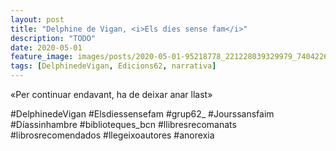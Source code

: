 ```yaml
---
layout: post
title: "Delphine de Vigan, <i>Els dies sense fam</i>"
description: "TODO"
date: 2020-05-01
feature_image: images/posts/2020-05-01-95218778_221228039329979_7404226109479419389_n_17857128235926548.jpg
tags: [DelphinedeVigan, Edicions62, narrativa]
---
```


«Per continuar endavant, ha de deixar anar llast»
<!--more-->

#DelphinedeVigan #Elsdiessensefam #grup62_ #Jourssansfaim #Díassinhambre #biblioteques_bcn #llibresrecomanats #librosrecomendados #llegeixoautores #anorexia



